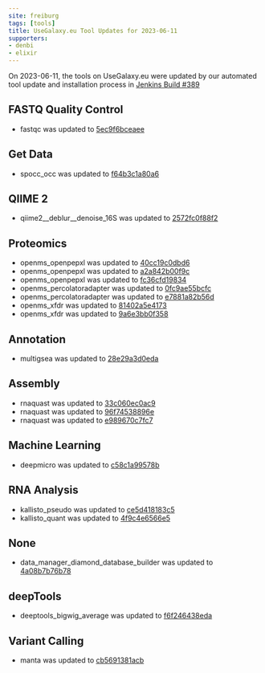 ```yaml
---
site: freiburg
tags: [tools]
title: UseGalaxy.eu Tool Updates for 2023-06-11
supporters:
- denbi
- elixir
---
```


On 2023-06-11, the tools on UseGalaxy.eu were updated by our automated tool update and installation process in [Jenkins Build #389](https://build.galaxyproject.eu/job/usegalaxy-eu/job/install-tools/#389/)


## FASTQ Quality Control

- fastqc was updated to [5ec9f6bceaee](https://toolshed.g2.bx.psu.edu/view/devteam/fastqc/5ec9f6bceaee)

## Get Data

- spocc_occ was updated to [f64b3c1a80a6](https://toolshed.g2.bx.psu.edu/view/ecology/spocc_occ/f64b3c1a80a6)

## QIIME 2

- qiime2__deblur__denoise_16S was updated to [2572fc0f88f2](https://toolshed.g2.bx.psu.edu/view/q2d2/qiime2__deblur__denoise_16S/2572fc0f88f2)

## Proteomics

- openms_openpepxl was updated to [40cc19c0dbd6](https://toolshed.g2.bx.psu.edu/view/galaxyp/openms_openpepxl/40cc19c0dbd6)
- openms_openpepxl was updated to [a2a842b00f9c](https://toolshed.g2.bx.psu.edu/view/galaxyp/openms_openpepxl/a2a842b00f9c)
- openms_openpepxl was updated to [fc36cfd19834](https://toolshed.g2.bx.psu.edu/view/galaxyp/openms_openpepxl/fc36cfd19834)
- openms_percolatoradapter was updated to [0fc9ae55bcfc](https://toolshed.g2.bx.psu.edu/view/galaxyp/openms_percolatoradapter/0fc9ae55bcfc)
- openms_percolatoradapter was updated to [e7881a82b56d](https://toolshed.g2.bx.psu.edu/view/galaxyp/openms_percolatoradapter/e7881a82b56d)
- openms_xfdr was updated to [81402a5e4173](https://toolshed.g2.bx.psu.edu/view/galaxyp/openms_xfdr/81402a5e4173)
- openms_xfdr was updated to [9a6e3bb0f358](https://toolshed.g2.bx.psu.edu/view/galaxyp/openms_xfdr/9a6e3bb0f358)

## Annotation

- multigsea was updated to [28e29a3d0eda](https://toolshed.g2.bx.psu.edu/view/iuc/multigsea/28e29a3d0eda)

## Assembly

- rnaquast was updated to [33c060ec0ac9](https://toolshed.g2.bx.psu.edu/view/iuc/rnaquast/33c060ec0ac9)
- rnaquast was updated to [96f74538896e](https://toolshed.g2.bx.psu.edu/view/iuc/rnaquast/96f74538896e)
- rnaquast was updated to [e989670c7fc7](https://toolshed.g2.bx.psu.edu/view/iuc/rnaquast/e989670c7fc7)

## Machine Learning

- deepmicro was updated to [c58c1a99578b](https://toolshed.g2.bx.psu.edu/view/iuc/deepmicro/c58c1a99578b)

## RNA Analysis

- kallisto_pseudo was updated to [ce5d418183c5](https://toolshed.g2.bx.psu.edu/view/iuc/kallisto_pseudo/ce5d418183c5)
- kallisto_quant was updated to [4f9c4e6566e5](https://toolshed.g2.bx.psu.edu/view/iuc/kallisto_quant/4f9c4e6566e5)

## None

- data_manager_diamond_database_builder was updated to [4a08b7b76b78](https://toolshed.g2.bx.psu.edu/view/iuc/data_manager_diamond_database_builder/4a08b7b76b78)

## deepTools

- deeptools_bigwig_average was updated to [f6f246438eda](https://toolshed.g2.bx.psu.edu/view/bgruening/deeptools_bigwig_average/f6f246438eda)

## Variant Calling

- manta was updated to [cb5691381acb](https://toolshed.g2.bx.psu.edu/view/artbio/manta/cb5691381acb)

